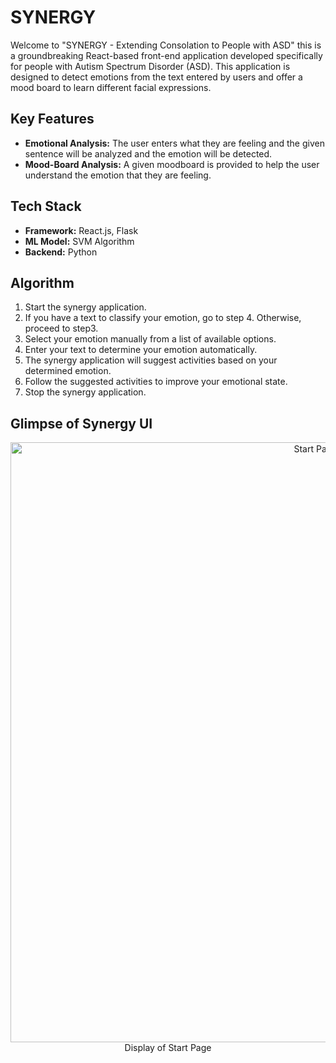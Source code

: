 # SYNERGY
Welcome to "SYNERGY -  Extending Consolation to People with ASD"  this is a groundbreaking  React-based front-end application developed specifically for people with Autism Spectrum Disorder (ASD). This application 
is designed to detect emotions from the text entered by users and offer a mood board to learn different facial expressions.
## Key Features ##
*  __Emotional Analysis:__ The user enters what they are feeling and the given sentence will be analyzed and the emotion will be detected.
*  __Mood-Board Analysis:__  A given moodboard is provided to help the user understand the emotion that they are feeling.

## Tech Stack ##
*  __Framework:__ React.js, Flask
*  __ML Model:__ SVM Algorithm
*  __Backend:__ Python
  

## Algorithm ##
1. Start the synergy application. 
2. If you have a text to classify your emotion, go to step 4. Otherwise, proceed to step3. 
3. Select your emotion manually from a list of available options. 
4. Enter your text to determine your emotion automatically. 
5. The synergy application will suggest activities based on your determined emotion. 
6. Follow the suggested activities to improve your emotional state. 
7. Stop the synergy application. 



## Glimpse of Synergy UI ##

<p align="center">
<img width="960" alt="Start Page" src="">
Display of Start Page
</p>
